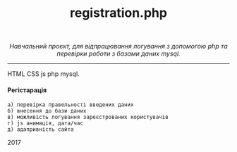 <h1 align="center" style="text-align: center;">registration.php</h1><br />
 <p align="center" style="text-align: center;"><i>Навчальний проєкт, для відпрацювання логування з допомогою php
та перевірки роботи з базами даних mysql.</i></p><hr /> 

<p>HTML CSS js php mysql.</p>


 <h4>Регістарація</h4>

    а) перевірка правельності введених даних
    б) внесення до бази даних
    в) можливість логування зареєстрованих користувачів
    г) js анимація, дата/час
    д) адапривність сайта

<p> 2017 </p>